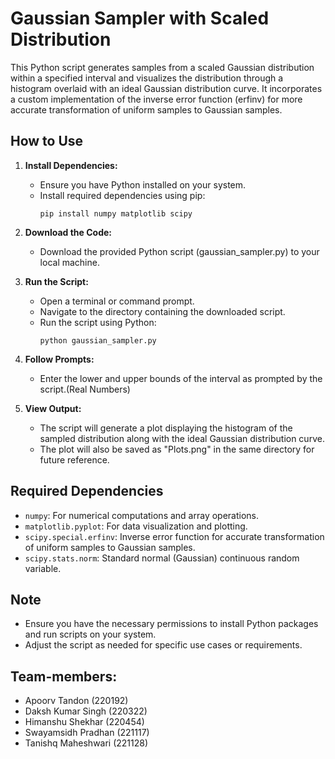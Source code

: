 # Gaussian Sampler with Scaled Distribution

This Python script generates samples from a scaled Gaussian distribution within a specified interval and visualizes the distribution through a histogram overlaid with an ideal Gaussian distribution curve. It incorporates a custom implementation of the inverse error function (erfinv) for more accurate transformation of uniform samples to Gaussian samples.

## How to Use

1. **Install Dependencies:**
   - Ensure you have Python installed on your system.
   - Install required dependencies using pip:
     ```
     pip install numpy matplotlib scipy
     ```

2. **Download the Code:**
   - Download the provided Python script (gaussian_sampler.py) to your local machine.

3. **Run the Script:**
   - Open a terminal or command prompt.
   - Navigate to the directory containing the downloaded script.
   - Run the script using Python:
     ```
     python gaussian_sampler.py
     ```

4. **Follow Prompts:**
   - Enter the lower and upper bounds of the interval as prompted by the script.(Real Numbers)

5. **View Output:**
   - The script will generate a plot displaying the histogram of the sampled distribution along with the ideal Gaussian distribution curve.
   - The plot will also be saved as "Plots.png" in the same directory for future reference.

## Required Dependencies

- `numpy`: For numerical computations and array operations.
- `matplotlib.pyplot`: For data visualization and plotting.
- `scipy.special.erfinv`: Inverse error function for accurate transformation of uniform samples to Gaussian samples.
- `scipy.stats.norm`: Standard normal (Gaussian) continuous random variable.

## Note

- Ensure you have the necessary permissions to install Python packages and run scripts on your system.
- Adjust the script as needed for specific use cases or requirements.

## Team-members:

- Apoorv Tandon (220192)
- Daksh Kumar Singh (220322)
- Himanshu Shekhar (220454)
- Swayamsidh Pradhan (221117)
- Tanishq Maheshwari (221128)
